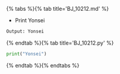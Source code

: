 {% tabs %}{% tab title='BJ_10212.md' %}

* Print Yonsei

```txt
Output: Yonsei
```

{% endtab %}{% tab title='BJ_10212.py' %}

```py
print("Yonsei")
```

{% endtab %}{% endtabs %}
